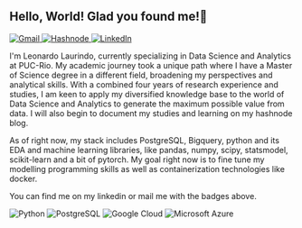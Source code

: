 ## Hello, World! Glad you found me!👋

<a href="mailto:leolaurindorj@gmail.com">
    <img src="https://img.shields.io/badge/Gmail-D14836?style=for-the-badge&logo=gmail&logoColor=white" alt="Gmail">
</a>
<a href="https://leolaurindo.hashnode.dev/">
    <img src="https://img.shields.io/badge/Hashnode-2962FF?style=for-the-badge&logo=hashnode&logoColor=white" alt="Hashnode">
</a>
<a href="https://www.linkedin.com/in/leonardo-laurindo/">
    <img src="https://img.shields.io/badge/LinkedIn-0077B5?style=for-the-badge&logo=linkedin&logoColor=white" alt="LinkedIn">
</a>

I'm Leonardo Laurindo, currently specializing in Data Science and Analytics at PUC-Rio. My academic journey took a unique path where I have a Master of Science degree in a different field, broadening my perspectives and analytical skills. With a combined four years of research experience and studies, I am keen to apply my diversified knowledge base to the world of Data Science and Analytics to generate the maximum possible value from data. I will also begin to document my studies and learning on my hashnode blog.

As of right now, my stack includes PostgreSQL, Bigquery, python and its EDA and machine learning libraries, like pandas, numpy, scipy, statsmodel, scikit-learn and a bit of pytorch. My goal right now is to fine tune my modelling programming skills as well as containerization technologies like docker.

You can find me on my linkedin or mail me with the badges above.

<img src="https://img.shields.io/badge/Python-3776AB?style=for-the-badge&logo=python&logoColor=white" alt="Python"> <img src="https://img.shields.io/badge/PostgreSQL-316192?style=for-the-badge&logo=postgresql&logoColor=white" alt="PostgreSQL"> <img src="https://img.shields.io/badge/Google_Cloud-4285F4?style=for-the-badge&logo=google-cloud&logoColor=white" alt="Google Cloud"> <img src="https://img.shields.io/badge/Microsoft_Azure-0089D6?style=for-the-badge&logo=microsoft-azure&logoColor=white" alt="Microsoft Azure">





<!--
**leolaurindo/leolaurindo** is a ✨ _special_ ✨ repository because its `README.md` (this file) appears on your GitHub profile.

Here are some ideas to get you started:

- 🔭 I’m currently working on ...
- 🌱 I’m currently learning ...
- 👯 I’m looking to collaborate on ...
- 🤔 I’m looking for help with ...
- 💬 Ask me about ...
- 📫 How to reach me: ...
- 😄 Pronouns: ...
- ⚡ Fun fact: ...
-->
